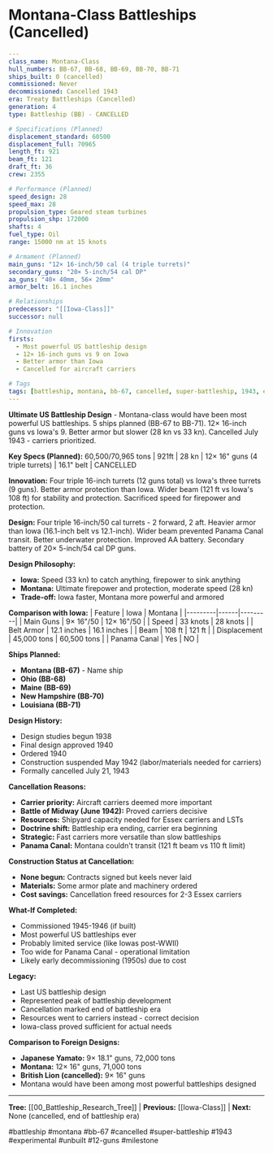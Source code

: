 # Montana-Class Battleships (Cancelled)

```yaml
---
class_name: Montana-Class
hull_numbers: BB-67, BB-68, BB-69, BB-70, BB-71
ships_built: 0 (cancelled)
commissioned: Never
decommissioned: Cancelled 1943
era: Treaty Battleships (Cancelled)
generation: 4
type: Battleship (BB) - CANCELLED

# Specifications (Planned)
displacement_standard: 60500
displacement_full: 70965
length_ft: 921
beam_ft: 121
draft_ft: 36
crew: 2355

# Performance (Planned)
speed_design: 28
speed_max: 28
propulsion_type: Geared steam turbines
propulsion_shp: 172000
shafts: 4
fuel_type: Oil
range: 15000 nm at 15 knots

# Armament (Planned)
main_guns: "12× 16-inch/50 cal (4 triple turrets)"
secondary_guns: "20× 5-inch/54 cal DP"
aa_guns: "40× 40mm, 56× 20mm"
armor_belt: 16.1 inches

# Relationships
predecessor: "[[Iowa-Class]]"
successor: null

# Innovation
firsts:
  - Most powerful US battleship design
  - 12× 16-inch guns vs 9 on Iowa
  - Better armor than Iowa
  - Cancelled for aircraft carriers

# Tags
tags: [battleship, montana, bb-67, cancelled, super-battleship, 1943, experimental, unbuilt, 12-guns, milestone]
---
```

**Ultimate US Battleship Design** - Montana-class would have been most powerful US battleships. 5 ships planned (BB-67 to BB-71). 12× 16-inch guns vs Iowa's 9. Better armor but slower (28 kn vs 33 kn). Cancelled July 1943 - carriers prioritized.

**Key Specs (Planned):** 60,500/70,965 tons | 921ft | 28 kn | 12× 16" guns (4 triple turrets) | 16.1" belt | CANCELLED

**Innovation:** Four triple 16-inch turrets (12 guns total) vs Iowa's three turrets (9 guns). Better armor protection than Iowa. Wider beam (121 ft vs Iowa's 108 ft) for stability and protection. Sacrificed speed for firepower and protection.

**Design:** Four triple 16-inch/50 cal turrets - 2 forward, 2 aft. Heavier armor than Iowa (16.1-inch belt vs 12.1-inch). Wider beam prevented Panama Canal transit. Better underwater protection. Improved AA battery. Secondary battery of 20× 5-inch/54 cal DP guns.

**Design Philosophy:**
- **Iowa:** Speed (33 kn) to catch anything, firepower to sink anything
- **Montana:** Ultimate firepower and protection, moderate speed (28 kn)
- **Trade-off:** Iowa faster, Montana more powerful and armored

**Comparison with Iowa:**
| Feature | Iowa | Montana |
|---------|------|---------|
| Main Guns | 9× 16"/50 | 12× 16"/50 |
| Speed | 33 knots | 28 knots |
| Belt Armor | 12.1 inches | 16.1 inches |
| Beam | 108 ft | 121 ft |
| Displacement | 45,000 tons | 60,500 tons |
| Panama Canal | Yes | NO |

**Ships Planned:**
- **Montana (BB-67)** - Name ship
- **Ohio (BB-68)**
- **Maine (BB-69)**
- **New Hampshire (BB-70)**
- **Louisiana (BB-71)**

**Design History:**
- Design studies begun 1938
- Final design approved 1940
- Ordered 1940
- Construction suspended May 1942 (labor/materials needed for carriers)
- Formally cancelled July 21, 1943

**Cancellation Reasons:**
- **Carrier priority:** Aircraft carriers deemed more important
- **Battle of Midway (June 1942):** Proved carriers decisive
- **Resources:** Shipyard capacity needed for Essex carriers and LSTs
- **Doctrine shift:** Battleship era ending, carrier era beginning
- **Strategic:** Fast carriers more versatile than slow battleships
- **Panama Canal:** Montana couldn't transit (121 ft beam vs 110 ft limit)

**Construction Status at Cancellation:**
- **None begun:** Contracts signed but keels never laid
- **Materials:** Some armor plate and machinery ordered
- **Cost savings:** Cancellation freed resources for 2-3 Essex carriers

**What-If Completed:**
- Commissioned 1945-1946 (if built)
- Most powerful US battleships ever
- Probably limited service (like Iowas post-WWII)
- Too wide for Panama Canal - operational limitation
- Likely early decommissioning (1950s) due to cost

**Legacy:**
- Last US battleship design
- Represented peak of battleship development
- Cancellation marked end of battleship era
- Resources went to carriers instead - correct decision
- Iowa-class proved sufficient for actual needs

**Comparison to Foreign Designs:**
- **Japanese Yamato:** 9× 18.1" guns, 72,000 tons
- **Montana:** 12× 16" guns, 71,000 tons
- **British Lion (cancelled):** 9× 16" guns
- Montana would have been among most powerful battleships designed

---
**Tree:** [[00_Battleship_Research_Tree]] | **Previous:** [[Iowa-Class]] | **Next:** None (cancelled, end of battleship era)

#battleship #montana #bb-67 #cancelled #super-battleship #1943 #experimental #unbuilt #12-guns #milestone
